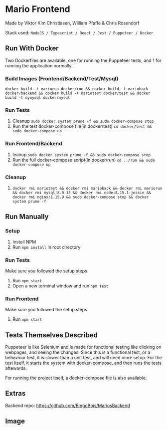# Mario Frontend
Made by Viktor Kim Christiasen, William Pfaffe & Chris Rosendorf


Stack used: `NodeJS / Typescript / React / Jest / Puppeteer / Docker`


## Run With Docker
Two Dockerfiles are available, one for running the Puppeteer tests, and 1 for running the application normally.

### Build Images (Frontend/Backend/Test/Mysql)
`docker build -t mariorun docker/run && docker build -t marioback docker/backend && docker build -t mariotest docker/test && docker build -t mymysql docker/mysql`

### Run Tests
1. Cleanup `sudo docker system prune -f && sudo docker-compose stop` 
2. Run the test docker-compose file(in docker/test) `cd docker/test && sudo docker-compose up`

### Run Frontend/Backend
1. leanup `sudo docker system prune -f && sudo docker-compose stop`
2. Run the full docker-compose script(in docker/run) `cd ../run && sudo docker-compose up`

### Cleanup
1. `docker rmi mariotest && docker rmi marioback && docker rmi mariorun && docker rmi mysql:8.0.15 && docker rmi node:8.15.1-jessie && docker rmi nginx:1.15.9 && sudo docker-compose stop && docker system prune -f`

## Run Manually
### Setup
1. Install NPM
2. Run `npm install` in root directory

### Run Tests
Make sure you followed the setup steps
1. Run `npm start`
1. Open a new terminal window and run `npm test`

### Run Frontend
Make sure you followed the setup steps
1. Run `npm start`


## Tests Themselves Described
Puppeteer is like Selenium and is made for functional testing like clicking on webpages, and seeing the changes.
Since this is a functional test, or a behaviour test, it is slower than a unit test, and will need more setup. For the test itself, it starts the system with docker-compose, and then runs the tests aftewards.

For running the project itself, a docker-compose file is also available.



## Extras
Backend repo: https://github.com/BingoBois/MariosBackend

## Image

